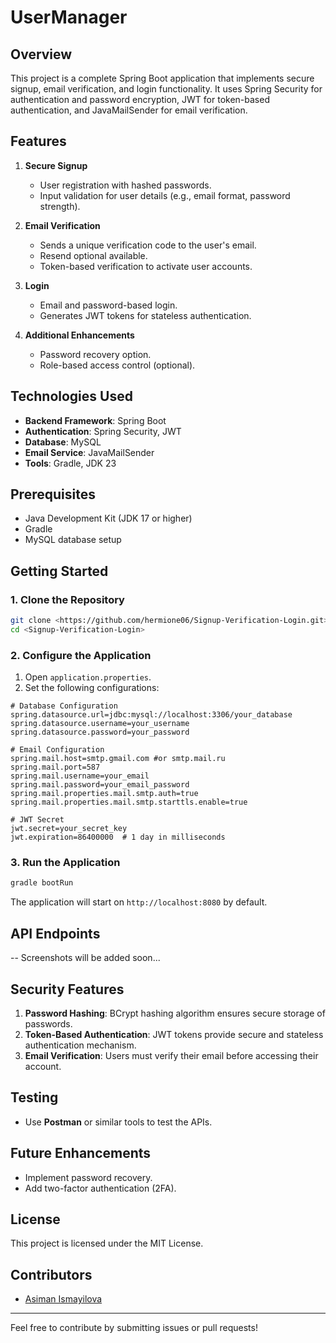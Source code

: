 # UserManager

## Overview
This project is a complete Spring Boot application that implements secure signup, email verification, and login functionality. It uses Spring Security for authentication and password encryption, JWT for token-based authentication, and JavaMailSender for email verification.

## Features
1. **Secure Signup**
   - User registration with hashed passwords.
   - Input validation for user details (e.g., email format, password strength).

2. **Email Verification**
   - Sends a unique verification code to the user's email.
   - Resend optional available.
   - Token-based verification to activate user accounts.

3. **Login**
   - Email and password-based login.
   - Generates JWT tokens for stateless authentication.

4. **Additional Enhancements**
   - Password recovery option.
   - Role-based access control (optional).

## Technologies Used
- **Backend Framework**: Spring Boot
- **Authentication**: Spring Security, JWT
- **Database**: MySQL
- **Email Service**: JavaMailSender
- **Tools**: Gradle, JDK 23

## Prerequisites
- Java Development Kit (JDK 17 or higher)
- Gradle
- MySQL database setup

## Getting Started

### 1. Clone the Repository
```bash
git clone <https://github.com/hermione06/Signup-Verification-Login.git>
cd <Signup-Verification-Login>
```

### 2. Configure the Application
1. Open `application.properties`.
2. Set the following configurations:

```properties
# Database Configuration
spring.datasource.url=jdbc:mysql://localhost:3306/your_database
spring.datasource.username=your_username
spring.datasource.password=your_password

# Email Configuration
spring.mail.host=smtp.gmail.com #or smtp.mail.ru
spring.mail.port=587
spring.mail.username=your_email
spring.mail.password=your_email_password
spring.mail.properties.mail.smtp.auth=true
spring.mail.properties.mail.smtp.starttls.enable=true

# JWT Secret
jwt.secret=your_secret_key
jwt.expiration=86400000  # 1 day in milliseconds
```

### 3. Run the Application
```bash
gradle bootRun
```

The application will start on `http://localhost:8080` by default.

## API Endpoints
-- Screenshots will be added soon...

## Security Features
1. **Password Hashing**: BCrypt hashing algorithm ensures secure storage of passwords.
2. **Token-Based Authentication**: JWT tokens provide secure and stateless authentication mechanism.
3. **Email Verification**: Users must verify their email before accessing their account.


## Testing
- Use **Postman** or similar tools to test the APIs.

## Future Enhancements
- Implement password recovery.
- Add two-factor authentication (2FA).

## License
This project is licensed under the MIT License.

## Contributors
- [Asiman Ismayilova](https://github.com/hermione06)

---
Feel free to contribute by submitting issues or pull requests!

